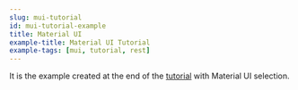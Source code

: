 ```yaml
---
slug: mui-tutorial
id: mui-tutorial-example
title: Material UI
example-title: Material UI Tutorial
example-tags: [mui, tutorial, rest]
---
```


It is the example created at the end of the [tutorial](/docs/3.xx.xx/tutorial/introduction/index/) with Material UI selection.

<br/>

<CodeSandboxExample path="tutorial-mui" />
